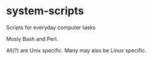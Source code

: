 system-scripts
==============

Scripts for everyday computer tasks

Mosly Bash and Perl.

All(?) are Unix specific. Many may also be Linux specific.
